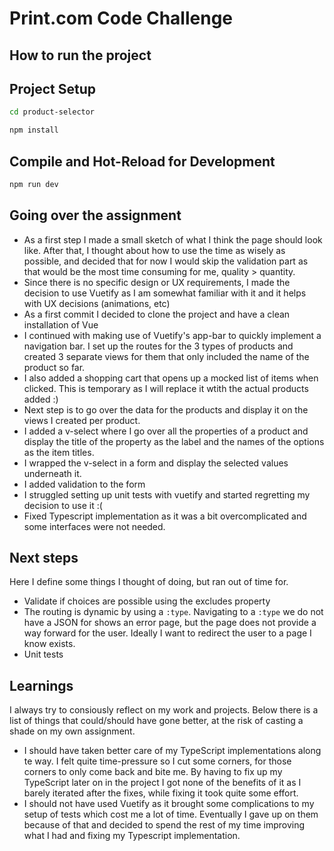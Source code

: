 # Print.com Code Challenge

## How to run the project

## Project Setup

```sh
cd product-selector
```

```sh
npm install
```

## Compile and Hot-Reload for Development

```sh
npm run dev
```

## Going over the assignment
- As a first step I made a small sketch of what I think the page should look like. After that, I thought about how to use the time as wisely as possible, and decided that for now I would skip the validation part as that would be the most time consuming for me, quality > quantity. 
- Since there is no specific design or UX requirements, I made the decision to use Vuetify as I am somewhat familiar with it and it helps with UX decisions (animations, etc)
- As a first commit I decided to clone the project and have a clean installation of Vue
- I continued with making use of Vuetify's app-bar to quickly implement a navigation bar. I set up the routes for the 3 types of products and created 3 separate views for them that only included the name of the product so far. 
- I also added a shopping cart that opens up a mocked list of items when clicked. This is temporary as I will replace it wtith the actual products added :)
- Next step is to go over the data for the products and display it on the views I created per product. 
- I added a v-select where I go over all the properties of a product and display the title of the property as the label and the names of the options as the item titles.
- I wrapped the v-select in a form and display the selected values underneath it.
- I added validation to the form
- I struggled setting up unit tests with vuetify and started regretting my decision to use it :( 
- Fixed Typescript implementation as it was a bit overcomplicated and some interfaces were not needed.

## Next steps
Here I define some things I thought of doing, but ran out of time for.

- Validate if choices are possible using the excludes property
- The routing is dynamic by using a `:type`. Navigating to a `:type` we do not have a JSON for shows an error page, but the page does not provide a way forward for the user. Ideally I want to redirect the user to a page I know exists.
- Unit tests

## Learnings
I always try to consiously reflect on my work and projects. Below there is a list of things that could/should have gone better, at the risk of casting a shade on my own assignment.

- I should have taken better care of my TypeScript implementations along te way. I felt quite time-pressure so I cut some corners, for those corners to only come back and bite me. By having to fix up my TypeScript later on in the project I got none of the benefits of it as I barely iterated after the fixes, while fixing it took quite some effort.
- I should not have used Vuetify as it brought some complications to my setup of tests which cost me a lot of time. Eventually I gave up on them because of that and decided to spend the rest of my time improving what I had and fixing my Typescript implementation.

